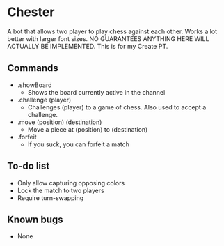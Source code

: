 # Chester
A bot that allows two player to play chess against each other.
Works a lot better with larger font sizes.
NO GUARANTEES ANYTHING HERE WILL ACTUALLY BE IMPLEMENTED.
This is for my Create PT.

## Commands
- .showBoard
  - Shows the board currently active in the channel
- .challenge (player)
  - Challenges (player) to a game of chess. Also used to accept a challenge.
- .move (position) (destination)
  - Move a piece at (position) to (destination)
- .forfeit
  - If you suck, you can forfeit a match

## To-do list
- Only allow capturing opposing colors
- Lock the match to two players
- Require turn-swapping

## Known bugs
- None